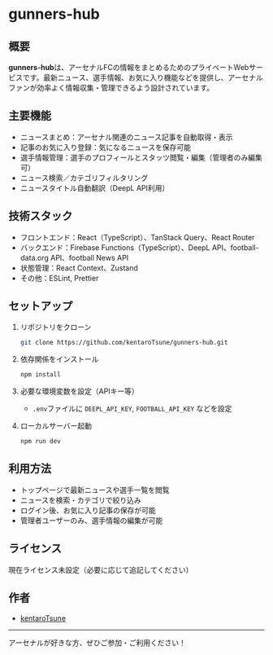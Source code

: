 # gunners-hub

## 概要
**gunners-hub**は、アーセナルFCの情報をまとめるためのプライベートWebサービスです。最新ニュース、選手情報、お気に入り機能などを提供し、アーセナルファンが効率よく情報収集・管理できるよう設計されています。

## 主要機能

- ニュースまとめ：アーセナル関連のニュース記事を自動取得・表示
- 記事のお気に入り登録：気になるニュースを保存可能
- 選手情報管理：選手のプロフィールとスタッツ閲覧・編集（管理者のみ編集可）
- ニュース検索／カテゴリフィルタリング
- ニュースタイトル自動翻訳（DeepL API利用）

## 技術スタック

- フロントエンド：React（TypeScript）、TanStack Query、React Router
- バックエンド：Firebase Functions（TypeScript）、DeepL API、football-data.org API、football News API
- 状態管理：React Context、Zustand
- その他：ESLint, Prettier

## セットアップ

1. リポジトリをクローン
   ```sh
   git clone https://github.com/kentaroTsune/gunners-hub.git
   ```
2. 依存関係をインストール
   ```sh
   npm install
   ```
3. 必要な環境変数を設定（APIキー等）
   - `.env`ファイルに `DEEPL_API_KEY`, `FOOTBALL_API_KEY` などを設定

4. ローカルサーバー起動
   ```sh
   npm run dev
   ```

## 利用方法

- トップページで最新ニュースや選手一覧を閲覧
- ニュースを検索・カテゴリで絞り込み
- ログイン後、お気に入り記事の保存が可能
- 管理者ユーザーのみ、選手情報の編集が可能

## ライセンス
現在ライセンス未設定（必要に応じて追記してください）

## 作者
- [kentaroTsune](https://github.com/kentaroTsune)

---

アーセナルが好きな方、ぜひご参加・ご利用ください！